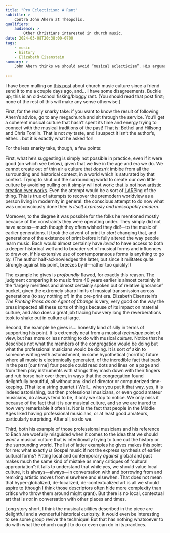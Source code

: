 ```yaml
---
title: "Pro Eclecticism: A Rant"
subtitle: >
    Contra John Ahern at Theopolis.
qualifiers:
    audience: >
        Other Christians interested in church music.
date: 2024-03-08T20:38:00-0700
tags:
    - music
    - history
    - Elizabeth Eisenstein
summary: >
    John Ahern thinks we should avoid “musical eclecticism”. His argument is wrong on literally every level.
    
---
```


I have been mulling on [this post][blog] about church music culture since a friend send it to me a couple days ago, and… I have some disagreements. Buckle up; this is an old-school fisking/bloggy rant. (You should read that post first; none of the rest of this will make any sense otherwise.)

[blog]: https://theopolisinstitute.com/holy-toledo-a-critique-of-eclecticism/

First, for the really snarky take: if you want to know the result of following Ahern’s advice, go to any megachurch and sit through the service. You’ll get a coherent musical culture that hasn’t spent its time and energy trying to connect with the musical traditions of the past! That is: Bethel and Hillsong and Chris Tomlin. That is not *my* taste, and I suspect it isn’t the author’s, either… but it is exactly what he asked for!

For the less snarky take, though, a few points:

First, what he’s suggesting is simply not possible in practice, even if it were good (on which see below), given that we live in the age and era we do. We cannot create out of thin air a culture that *doesn’t* imbibe from all the surrounding and historical context, in a world which is saturated by that context. Trying to shut out the surrounding world to create our own little culture by avoiding pulling on it simply will not work: [that is not how artistic creation ever works][stew]. Even the attempt would be a sort of <abbr title="live action role-playing">LARP</abbr>ing of the thing. This is true of attempts to recover the premodern worldview as a person living in modernity in general: the conscious attempt to do now what was unconsciously done then *is itself expressly and inescapably modern*.

[stew]: https://v3.chriskrycho.com/art/and-the-stew-tastes-good/

Moreover, to the degree it was possible for the folks he mentioned mostly because of the constraints they were operating under. They simply did not have access—much though they often wished they did!—to the music of earlier generations. It took the advent of print to *start* changing that, and generations of the existence of print before it fully altered the way people learn music. Bach would almost certainly have *loved* to have access to both a deeper historical well and to broader set of musical forms and influences to draw on, if his extensive use of contemporaneous forms is anything to go by. (The author half-acknowledges the latter, but since it militates quite strongly against his point, breezes by it—rather too quickly!)

The example he gives is *profoundly* flawed, for exactly this reason. The judgment comparing it to music from 40 years earlier is almost certainly in the “largely meritless and almost certainly spoken out of relative ignorance” bucket, given the extremely sharp limits of musical transmission across generations (to say nothing of) in the pre-print era. Elizabeth Eisenstein’s _The Printing Press as an Agent of Change_ is very, very good on the way the press impacted all these sorts of things because of its impact on material culture, and also does a great job tracing how very long the reverberations took to shake out in culture at large.

Second, the example he gives is… honestly kind of silly in terms of supporting his point. It is extremely neat from a musical *technique* point of view, but has more or less nothing to do with musical *culture*. Notice that he describes not what the members of the congregation would be doing but what the professional musicians would be doing. It is sort of akin to someone writing with astonishment, in some hypothetical (horrific) future where all music is electronically generated, of the incredible fact that back in the past \[our time] four people could read dots and lines on a page and from them play instruments with strings they mash down with their fingers and rub horse hair over them, in ways that the congregation found delightfully beautiful, all without any kind of director or computerized time-keeping. (That is: a string quartet.) Well… when you put it that way, yes, it is indeed astonishing, but then professional musicians, or even good amateur musicians, do always tend to be, if only we stop to notice. We only miss it because of the fact that it is *our* musical culture, and so we are inured to how very remarkable it often is. Nor is the fact that people in the Middle Ages liked having professional musicians, or at least good amateurs, particularly surprising. After all, so do we.

Third, both his example of those professional musicians and his reference to Bach are woefully misguided when it comes to the idea that we should *want* a musical culture that is intentionally trying to tune out the history or the surrounding world. The list of latter examples he gives makes this point for me: what exactly *is* Gospel music if not the express synthesis of earlier cultural forms? Pitting local and contemporary *against* global and past makes much the same kind of mistake as many critiques of “cultural appropriation”: it fails to understand that while yes, we should value local culture, it is always—always—in conversation with and borrowing from and remixing artistic moves from elsewhere and elsewhen. That does not mean that hyper-globalized, de-localized, de-contextualized art is all we should aspire to (though I think those descriptors often hide more complexity than critics who throw them around might grant). But there is no local, contextual art that is *not* in conversation with other places and times.

Long story short, I think the musical abilities described in the piece are delightful and a wonderful historical curiosity. It would even be interesting to see some group revive the technique! But that has nothing whatsoever to do with what the church ought to do or even can do in its practices.
